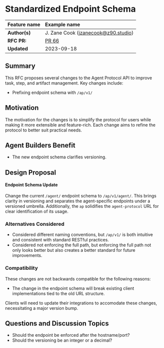 # Standardized Endpoint Schema

| Feature name  | Example name                                |
| :------------ | :------------------------------------------ |
| **Author(s)** | J. Zane Cook (jzanecook@z90.studio)                      |
| **RFC PR:**   | [PR 66](https://github.com/AI-Engineer-Foundation/agent-protocol/pull/66)                                 |
| **Updated**   | 2023-09-18                                  |

## Summary

This RFC proposes several changes to the Agent Protocol API to improve task, step, and artifact management. Key changes include:

- Prefixing endpoint schema with `/ap/v1/`

## Motivation

The motivation for the changes is to simplify the protocol for users while making it more extensible and feature-rich. Each change aims to refine the protocol to better suit practical needs.

## Agent Builders Benefit

- The new endpoint schema clarifies versioning.

## Design Proposal

#### Endpoint Schema Update
Change the current `/agent/` endpoint schema to `/ap/v1/agent/`. This brings clarity in versioning and separates the agent-specific endpoints under a versioned umbrella. Additionally, the `ap` solidifies the `agent-protocol` URL for clear identification of its usage.

### Alternatives Considered

- Considered different naming conventions, but `/ap/v1/` is both intuitive and consistent with standard RESTful practices.
- Considered not enforcing the full path, but enforcing the full path not only looks better but also creates a better standard for future improvements.

### Compatibility
These changes are not backwards compatible for the following reasons:

- The change in the endpoint schema will break existing client implementations tied to the old URL structure.

Clients will need to update their integrations to accomodate these changes, necessitating a major version bump.

## Questions and Discussion Topics

- Should the endpoint be enforced after the hostname/port?
- Should the versioning be an integer or a decimal?
